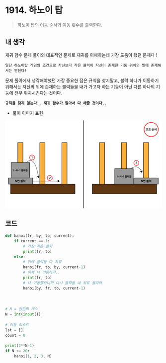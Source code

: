 # 1914. 하노이 탑

> 하노이 탑의 이동 순서와 이동 횟수를 출력한다.



## 내 생각

재귀 함수 문제 풀이의 대표적인 문제로 재귀를 이해하는데 가장 도움이 됐던 문제다 !

`일단 하노이탑 게임의 조건으로 자신보다 작은 블럭이 자신이 존재한 기둥 위치의 밑에 존재해서는 안된다!`

문제 풀이에서 생각해야했던 가장 중요한 점은 규칙을 찾지말고, 블럭 하나가 이동하기 위해서는 자신의 위에 존재하는 블럭들을 내가 가고자 하는 기둥이 아닌 다른 하나의 기둥에 전부 위치시킨다는 것이다.

**`규칙을 찾지 않는다.. 재귀 함수가 알아서 다 해줄 것이다..`**



- 풀이 이미지 표현

![](README.assets/hanoi.png)

## 코드

```python
def hanoi(fr, by, to, current):
    if current == 1:
        # 가장 작은 블럭
        print(fr, to)
    else:
        # 위에 블럭들 다 치워
        hanoi(fr, to, by, current-1)
        # 이제 나 이동하자..
        print(fr, to)
        # 나 이동했으니까 다시 블럭들 내 위로 올라와
        hanoi(by, fr, to, current-1)



# N = 원판의 개수
N = int(input())

# 이동 리스트
lst = []
count = 0

print(2**N-1)
if N <= 20:
    hanoi(1, 2, 3, N)
```



